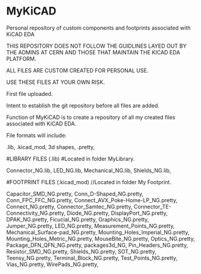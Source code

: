 # MyKiCAD
Personal repository of custom components and footprints associated with KiCAD EDA

THIS REPOSITORY DOES NOT FOLLOW THE GUIDLINES LAYED OUT BY THE ADMINS AT CERN AND THOSE THAT
MAINTAIN THE KICAD EDA PLATFORM. 

ALL FILES ARE CUSTOM CREATED FOR PERSONAL USE.

USE THESE FILES AT YOUR OWN RISK.



First file uploaded.

Intent to establish the git repository before all files are added.

Function of MyKiCAD is to create a repository of all my created files associated with KiCAD EDA.

File formats will include:

.lib,
.kicad_mod,
3d shapes,
.pretty,

#LIBRARY FILES (.lib)
#Located in folder MyLibrary.

Connector_NG.lib,
LED_NG.lib,
Mechanical_NG.lib,
Shields_NG.lib,

#FOOTPRINT FILES (.kicad_mod)
//Located in folder My Footprint.

Capacitor_SMD_NG.pretty,
Conn_D-Shaped_NG.pretty,
Conn_FPC_FFC_NG.pretty,
Connect_AVX_Poke-Home-LP_NG.pretty,
Connect_NG.pretty,
Connector_Samtec_NG.pretty,
Connector_TE-Connectivity_NG.pretty,
Diode_NG.pretty,
DisplayPort_NG.pretty,
DPAK_NG.pretty,
Ficucial_NG.pretty,
Graphics_NG.pretty,
Jumper_NG.pretty,
LED_NG.pretty,
Measurement_Points_NG.pretty,
Mechanical_Surface-pad_NG.pretty,
Mounting_Holes_Imperial_NG.pretty,
Mounting_Holes_Metric_NG.pretty,
MouseBite_NG.pretty,
Optics_NG.pretty,
Package_DFN_QFN_NG.pretty,
packages3d_NG,
Pin_Headers_NG.pretty,
Resistor_SMD_NG.pretty,
Shields_NG.pretty,
SOT_NG.pretty,
Teensy_NG.pretty,
Terminal_Block_NG.pretty,
Test_Points_NG.pretty,
Vias_NG.pretty,
WirePads_NG.pretty,


